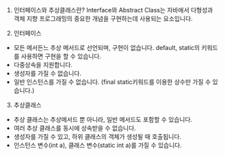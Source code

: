 1. 인터페이스와 추상클래스란?
Interface와 Abstract Class는 자바에서 다형성과 객체 지향 프로그래밍의 중요한 개념을 구현하는데 사용되는 요소입니다.  

2. 인터페이스
- 모든 메서든느 추상 메서드로 선언되며, 구현이 없습니다. default, static의 키워드를 사용하면 구현을 할 수 있습니다.
- 다중상속을 지원합니다.
- 생성자를 가질 수 없습니다.
- 일반 인스턴스를 가질 수 없습니다. (final static키워드를 이용한 상수만 가질 수 있습니다.)

3. 추상클래스
- 추상 클래스는 추상메서드 뿐 아니라, 일반 메서드도 포함할 수 있습니다.
- 여러 추상 클래스를 동시에 상속받을 수 없습니다.
- 생성자를 가질 수 있고, 하위 클래스의 객체가 생성될 때 호출됩니다.
- 인스턴스 변수(int a), 클래스 변수(static int a)를 가질 수 있습니다.